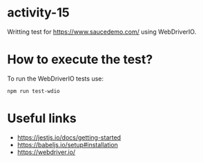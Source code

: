 # activity-15

Writting test for https://www.saucedemo.com/ using WebDriverIO.

# How to execute the test?

To run the WebDriverIO tests use:

`npm run test-wdio`

# Useful links

- https://jestjs.io/docs/getting-started
- https://babeljs.io/setup#installation
- https://webdriver.io/
